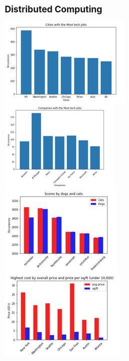 # Distributed Computing
![Test Image 1](cities.png)
![Test Image 2](companies.png)
![Test Image 3](dogs_and_cats.png)
![Test Image 4](highest_cost_cities.png)

